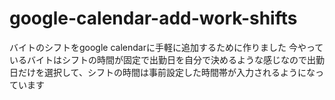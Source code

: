 # google-calendar-add-work-shifts
バイトのシフトをgoogle calendarに手軽に追加するために作りました
今やっているバイトはシフトの時間が固定で出勤日を自分で決めるような感じなので出勤日だけを選択して、シフトの時間は事前設定した時間帯が入力されるようになっています
